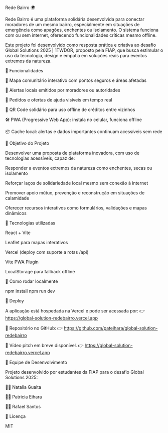 Rede Bairro 🌍

Rede Bairro é uma plataforma solidária desenvolvida para conectar moradores de um mesmo bairro, especialmente em situações de emergência como apagões, enchentes ou isolamento. O sistema funciona com ou sem internet, oferecendo funcionalidades críticas mesmo offline.

Este projeto foi desenvolvido como resposta prática e criativa ao desafio Global Solutions 2025 | 1TWDOR, proposto pela FIAP, que busca estimular o uso da tecnologia, design e empatia em soluções reais para eventos extremos da natureza.

🔧 Funcionalidades

📍 Mapa comunitário interativo com pontos seguros e áreas afetadas

🚨 Alertas locais emitidos por moradores ou autoridades

🤝 Pedidos e ofertas de ajuda visíveis em tempo real

📲 QR Code solidário para uso offline de créditos entre vizinhos

🛠️ PWA (Progressive Web App): instala no celular, funciona offline

📦 Cache local: alertas e dados importantes continuam acessíveis sem rede

🎯 Objetivo do Projeto

Desenvolver uma proposta de plataforma inovadora, com uso de tecnologias acessíveis, capaz de:

Responder a eventos extremos da natureza como enchentes, secas ou isolamento

Reforçar laços de solidariedade local mesmo sem conexão à internet

Promover apoio mútuo, prevenção e reconstrução em situações de calamidade

Oferecer recursos interativos como formulários, validações e mapas dinâmicos

🧠 Tecnologias utilizadas

React + Vite

Leaflet para mapas interativos

Vercel (deploy com suporte a rotas /api)

Vite PWA Plugin

LocalStorage para fallback offline

🚀 Como rodar localmente

npm install
npm run dev

🔗 Deploy

A aplicação está hospedada na Vercel e pode ser acessada por:
👉 https://global-solution-redebairro.vercel.app

🔗 Repositório no GitHub:
👉 https://github.com/pateihara/global-solution-redebairro

🎥 Vídeo pitch em breve disponível.
👉 https://global-solution-redebairro.vercel.app

👥 Equipe de Desenvolvimento

Projeto desenvolvido por estudantes da FIAP para o desafio Global Solutions 2025:

👩‍💻 Natalia Guaita

👩‍💻 Patricia Eihara

👨‍💻 Rafael Santos

📄 Licença

MIT
